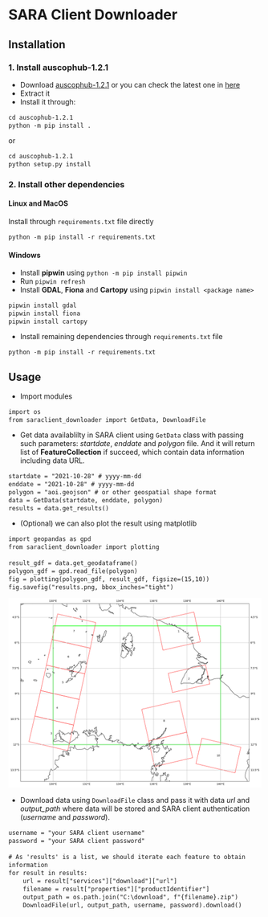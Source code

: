 # SARA Client Downloader

## Installation
### 1. Install auscophub-1.2.1
- Download [auscophub-1.2.1](https://github.com/CopernicusAustralasia/auscophub/releases/download/1.2.1/auscophub-1.2.1.zip) or you can check the latest one in [here](https://github.com/CopernicusAustralasia/auscophub/releases)
- Extract it
- Install it through:
```
cd auscophub-1.2.1
python -m pip install .
```
or
```
cd auscophub-1.2.1
python setup.py install
```

### 2. Install other dependencies
#### Linux and MacOS
Install through `requirements.txt` file directly
```
python -m pip install -r requirements.txt
```
#### Windows
- Install **pipwin** using `python -m pip install pipwin`
- Run `pipwin refresh`
- Install **GDAL**, **Fiona** and **Cartopy** using `pipwin install <package name>`
```
pipwin install gdal
pipwin install fiona
pipwin install cartopy
```
- Install remaining dependencies through `requirements.txt` file
```
python -m pip install -r requirements.txt
```

## Usage
- Import modules
```
import os
from saraclient_downloader import GetData, DownloadFile
```
- Get data availablilty in SARA client using `GetData` class with passing such parameters: _startdate_, _enddate_ and _polygon_ file. And it will return list of __FeatureCollection__ if succeed, which contain data information including data URL.
```
startdate = "2021-10-28" # yyyy-mm-dd
enddate = "2021-10-28" # yyyy-mm-dd
polygon = "aoi.geojson" # or other geospatial shape format
data = GetData(startdate, enddate, polygon)
results = data.get_results()
```
- (Optional) we can also plot the result using matplotlib
```
import geopandas as gpd
from saraclient_downloader import plotting

result_gdf = data.get_geodataframe()
polygon_gdf = gpd.read_file(polygon)
fig = plotting(polygon_gdf, result_gdf, figsize=(15,10))
fig.savefig("results.png, bbox_inches="tight")
```
![Result image](img/results.png)
- Download data using `DownloadFile` class and pass it with data _url_ and _output_path_ where data will be stored and SARA client authentication (_username_ and _password_).
```
username = "your SARA client username"
password = "your SARA client password"

# As 'results' is a list, we should iterate each feature to obtain information
for result in results:
    url = result["services"]["download"]["url"]
    filename = result["properties"]["productIdentifier"]
    output_path = os.path.join("C:\download", f"{filename}.zip")
    DownloadFile(url, output_path, username, password).download()
```